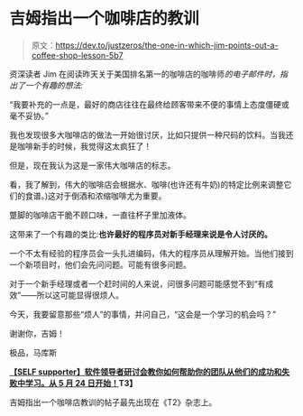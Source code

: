 # 吉姆指出一个咖啡店的教训

> 原文：<https://dev.to/justzeros/the-one-in-which-jim-points-out-a-coffee-shop-lesson-5b7>

资深读者 Jim 在阅读昨天关于美国排名第一的咖啡店的咖啡师*的电子邮件时，指出了一个有趣的想法:*

“我要补充的一点是，最好的商店往往在最终给顾客带来不便的事情上态度僵硬或毫不妥协。”

我也发现很多大咖啡店的做法一开始很讨厌，比如只提供一种尺码的饮料。当我还是咖啡新手的时候，我觉得这太疯狂了！

但是，现在我认为这是一家伟大咖啡店的标志。

看，我了解到，伟大的咖啡店会根据水、咖啡(也许还有牛奶)的特定比例来调整它们的食谱。)这对于倒酒和浓缩咖啡尤为重要。

蹩脚的咖啡店干脆不顾口味，一直往杯子里加液体。

这带来了一个有趣的类比:**也许最好的程序员对新手经理来说是令人讨厌的。**

一个不太有经验的程序员会一头扎进编码，伟大的程序员从理解开始。当他们接到一个新项目时，他们会先问问题。可能有很多问题。

对于一个新手经理或者一个赶时间的人来说，问很多问题可能感觉不到“有成效”——所以这可能显得很烦人。

今天，我要留意那些“烦人”的事情，并问自己，“这会是一个学习的机会吗？”

谢谢你，吉姆！

极品，马库斯

**[【SELF supporter】软件领导者研讨会教你如何帮助你的团队从他们的成功和失败中学习。从 5 月 24 日开始！](https://marcusblankenship.com/software-leader-seminar-2019/)T3】**

吉姆指出一个咖啡店教训的帖子最先出现在《T2》杂志上。